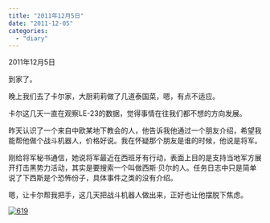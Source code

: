 ```yaml
---
title: "2011年12月5日"
date: "2011-12-05"
categories: 
  - "diary"
---
```


2011年12月5日

到家了。

晚上我们去了卡尔家，大厨莉莉做了几道泰国菜，嗯，有点不适应。

卡尔这几天一直在观察LE-23的数据，觉得事情在往我们都不想的方向发展。

昨天认识了一个来自中欧某地下教会的人，他告诉我他通过一个朋友介绍，希望我能帮他做个战斗机器人，价格好说。我在怀疑那个朋友是谁的时候，他说是将军。

刚给将军秘书通信，她说将军最近在西班牙有行动，表面上目的是支持当地军方展开打击黑势力活动，其实是要搜索一个叫做西斯·贝尔的人。任务日志中只是简单说了下西斯是个恐怖份子，具体事件之类的没有介绍。

嗯，让卡尔帮我把手，这几天把战斗机器人做出来，正好也让他摆脱下焦虑。

[![](/blog/images/619.jpg "619")](http://lofyer.org/wp-content/uploads/2011/12/619.jpg)
